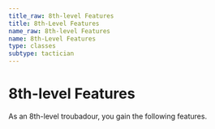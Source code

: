 ```yaml
---
title_raw: 8th-level Features
title: 8th-Level Features
name_raw: 8th-level Features
name: 8th-Level Features
type: classes
subtype: tactician
---
```


# 8th-level Features

As an 8th-level troubadour, you gain the following features.
